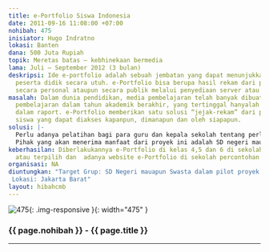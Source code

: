 ```yaml
---
title: e-Portfolio Siswa Indonesia
date: 2011-09-16 11:08:00 +07:00
nohibah: 475
inisiator: Hugo Indratno
lokasi: Banten
dana: 500 Juta Rupiah
topik: Meretas batas – kebhinekaan bermedia
lama: Juli – September 2012 (3 bulan)
deskripsi: Ide e-portfolio adalah sebuah jembatan yang dapat menunjukkan perkembangan
  peserta didik secara utuh. e-Portfolio bisa berupa hasil rekam dari pencapaian siswa
  secara personal ataupun secara publik melalui penyediaan server atau website.
masalah: Dalam dunia pendidikan, media pembelajaran telah banyak dibuat. Ketika satu
  pembelajaran dalam tahun akademik berakhir, yang tertinggal hanyalah nilai-nilai
  dalam raport. e-Portfolio memberikan satu solusi “jejak-rekam” dari pembelajaran
  siswa yang dapat diakses kapanpun, dimanapun dan oleh siapapun.
solusi: |-
  Perlu adanya pelatihan bagi para guru dan kepala sekolah tentang perlunya “jejak-rekam” dari pencapaian siswa. Langkah awal adalah memberikan penyegaran terhadap makna pembelajaran dan pencapaian bagi para guru dan kepala sekolah. Langkah berikutnya adalah memberikan fasilitas e-portfolio kepada sekolah yang akan dipergunakan oleh para siswa dengan bimbingan guru.
  Pihak yang akan menerima manfaat dari proyek ini adalah SD negeri mauapun swasta dalam pilot proyek di Jakarta Barat
keberhasilan: Diberlakukannya e-Portfolio di kelas 4,5 dan 6 di sekolah percontohan
  atau terpilih dan  adanya website e-Portfolio di sekolah percontohan atau terpilih.
organisasi: NA
diuntungkan: "Target Grup: SD Negeri mauapun Swasta dalam pilot proyek.
 Lokasi: Jakarta Barat"
layout: hibahcmb
---
```


![475](/static/img/hibahcmb/475.png){: .img-responsive }{: width="475" }

### {{ page.nohibah }} - {{ page.title }}

---
